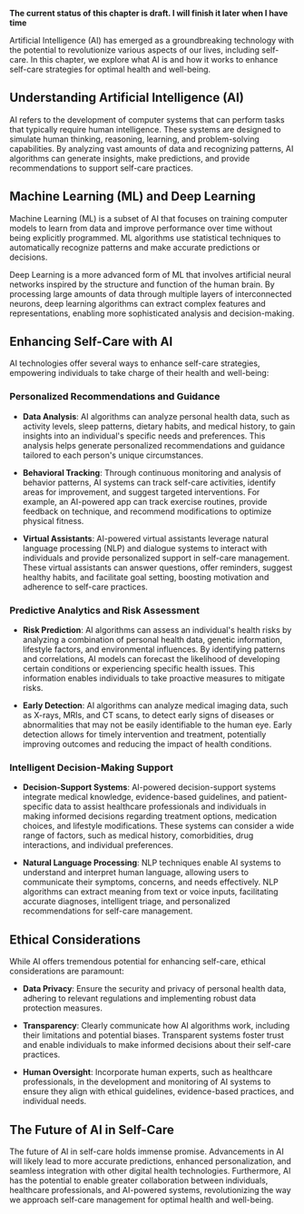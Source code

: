 **The current status of this chapter is draft. I will finish it later when I have time**

Artificial Intelligence (AI) has emerged as a groundbreaking technology with the potential to revolutionize various aspects of our lives, including self-care. In this chapter, we explore what AI is and how it works to enhance self-care strategies for optimal health and well-being.

Understanding Artificial Intelligence (AI)
------------------------------------------

AI refers to the development of computer systems that can perform tasks that typically require human intelligence. These systems are designed to simulate human thinking, reasoning, learning, and problem-solving capabilities. By analyzing vast amounts of data and recognizing patterns, AI algorithms can generate insights, make predictions, and provide recommendations to support self-care practices.

Machine Learning (ML) and Deep Learning
---------------------------------------

Machine Learning (ML) is a subset of AI that focuses on training computer models to learn from data and improve performance over time without being explicitly programmed. ML algorithms use statistical techniques to automatically recognize patterns and make accurate predictions or decisions.

Deep Learning is a more advanced form of ML that involves artificial neural networks inspired by the structure and function of the human brain. By processing large amounts of data through multiple layers of interconnected neurons, deep learning algorithms can extract complex features and representations, enabling more sophisticated analysis and decision-making.

Enhancing Self-Care with AI
---------------------------

AI technologies offer several ways to enhance self-care strategies, empowering individuals to take charge of their health and well-being:

### Personalized Recommendations and Guidance

* **Data Analysis**: AI algorithms can analyze personal health data, such as activity levels, sleep patterns, dietary habits, and medical history, to gain insights into an individual's specific needs and preferences. This analysis helps generate personalized recommendations and guidance tailored to each person's unique circumstances.

* **Behavioral Tracking**: Through continuous monitoring and analysis of behavior patterns, AI systems can track self-care activities, identify areas for improvement, and suggest targeted interventions. For example, an AI-powered app can track exercise routines, provide feedback on technique, and recommend modifications to optimize physical fitness.

* **Virtual Assistants**: AI-powered virtual assistants leverage natural language processing (NLP) and dialogue systems to interact with individuals and provide personalized support in self-care management. These virtual assistants can answer questions, offer reminders, suggest healthy habits, and facilitate goal setting, boosting motivation and adherence to self-care practices.

### Predictive Analytics and Risk Assessment

* **Risk Prediction**: AI algorithms can assess an individual's health risks by analyzing a combination of personal health data, genetic information, lifestyle factors, and environmental influences. By identifying patterns and correlations, AI models can forecast the likelihood of developing certain conditions or experiencing specific health issues. This information enables individuals to take proactive measures to mitigate risks.

* **Early Detection**: AI algorithms can analyze medical imaging data, such as X-rays, MRIs, and CT scans, to detect early signs of diseases or abnormalities that may not be easily identifiable to the human eye. Early detection allows for timely intervention and treatment, potentially improving outcomes and reducing the impact of health conditions.

### Intelligent Decision-Making Support

* **Decision-Support Systems**: AI-powered decision-support systems integrate medical knowledge, evidence-based guidelines, and patient-specific data to assist healthcare professionals and individuals in making informed decisions regarding treatment options, medication choices, and lifestyle modifications. These systems can consider a wide range of factors, such as medical history, comorbidities, drug interactions, and individual preferences.

* **Natural Language Processing**: NLP techniques enable AI systems to understand and interpret human language, allowing users to communicate their symptoms, concerns, and needs effectively. NLP algorithms can extract meaning from text or voice inputs, facilitating accurate diagnoses, intelligent triage, and personalized recommendations for self-care management.

Ethical Considerations
----------------------

While AI offers tremendous potential for enhancing self-care, ethical considerations are paramount:

* **Data Privacy**: Ensure the security and privacy of personal health data, adhering to relevant regulations and implementing robust data protection measures.

* **Transparency**: Clearly communicate how AI algorithms work, including their limitations and potential biases. Transparent systems foster trust and enable individuals to make informed decisions about their self-care practices.

* **Human Oversight**: Incorporate human experts, such as healthcare professionals, in the development and monitoring of AI systems to ensure they align with ethical guidelines, evidence-based practices, and individual needs.

The Future of AI in Self-Care
-----------------------------

The future of AI in self-care holds immense promise. Advancements in AI will likely lead to more accurate predictions, enhanced personalization, and seamless integration with other digital health technologies. Furthermore, AI has the potential to enable greater collaboration between individuals, healthcare professionals, and AI-powered systems, revolutionizing the way we approach self-care management for optimal health and well-being.
